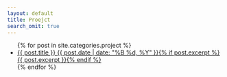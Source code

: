 ```yaml
---
layout: default
title: Proejct
search_omit: true
---
```


<ul class="post-list">
{% for post in site.categories.project %} 
  <li><article><a href="{{ site.baseurl }}{{ post.url }}">{{ post.title }} <span class="entry-date"><time datetime="{{ post.date | date_to_xmlschema }}">{{ post.date | date: "%B %d, %Y" }}</time></span>{% if post.excerpt %} <span class="excerpt">{{ post.excerpt }}</span>{% endif %}</a></article></li>
{% endfor %}
</ul>